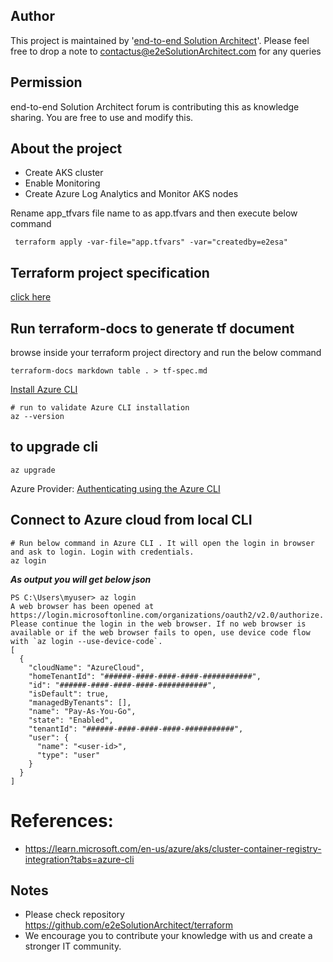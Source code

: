 
## Author
This project is maintained by '[end-to-end Solution Architect](https://e2esolutionarchitect.com/)'. Please feel free to drop a note to contactus@e2eSolutionArchitect.com for any queries

## Permission
end-to-end Solution Architect forum is contributing this as knowledge sharing. You are free to use and modify this.

## About the project

- Create AKS cluster
- Enable Monitoring
- Create Azure Log Analytics and Monitor AKS nodes

Rename app_tfvars file name to as app.tfvars and then execute  below command
```
 terraform apply -var-file="app.tfvars" -var="createdby=e2esa"
```

## Terraform project specification 
[click here](tf-spec.md)

## Run terraform-docs to generate tf document
browse inside your terraform project directory and run the below command 

```
terraform-docs markdown table . > tf-spec.md
```


[Install Azure CLI](https://learn.microsoft.com/en-us/cli/azure/install-azure-cli)

```
# run to validate Azure CLI installation
az --version
```

## to upgrade cli 
```
az upgrade
```

Azure Provider: [Authenticating using the Azure CLI](https://registry.terraform.io/providers/hashicorp/azurerm/latest/docs/guides/azure_cli)

## Connect to Azure cloud from local CLI
```
# Run below command in Azure CLI . It will open the login in browser and ask to login. Login with credentials. 
az login
```

***As output you will get below json***
```
PS C:\Users\myuser> az login
A web browser has been opened at https://login.microsoftonline.com/organizations/oauth2/v2.0/authorize. Please continue the login in the web browser. If no web browser is available or if the web browser fails to open, use device code flow with `az login --use-device-code`.
[
  {
    "cloudName": "AzureCloud",
    "homeTenantId": "######-####-####-####-###########",
    "id": "######-####-####-####-###########",
    "isDefault": true,
    "managedByTenants": [],
    "name": "Pay-As-You-Go",
    "state": "Enabled",
    "tenantId": "######-####-####-####-###########",
    "user": {
      "name": "<user-id>",
      "type": "user"
    }
  }
]
```
# References:
- https://learn.microsoft.com/en-us/azure/aks/cluster-container-registry-integration?tabs=azure-cli


## Notes
- Please check repository https://github.com/e2eSolutionArchitect/terraform
- We encourage you to contribute your knowledge with us and create a stronger IT community.

